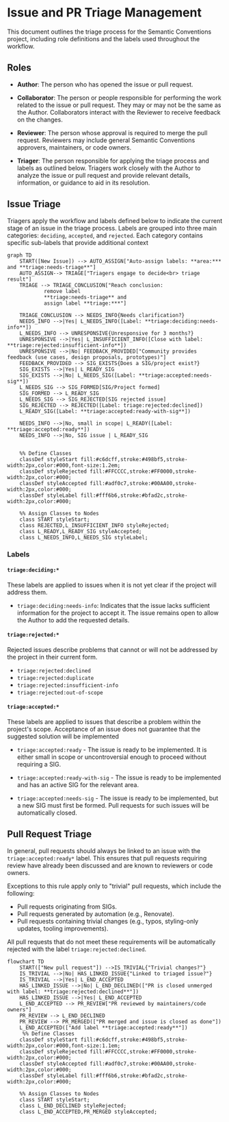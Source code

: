 # Issue and PR Triage Management

This document outlines the triage process for the Semantic Conventions project,
including role definitions and the labels used throughout the workflow.

## Roles

- **Author**:
  The person who has opened the issue or pull request.

- **Collaborator**:
  The person or people responsible for performing the work related to the issue
  or pull request. They may or may not be the same as the Author. Collaborators
  interact with the Reviewer to receive feedback on the changes.

- **Reviewer**:
  The person whose approval is required to merge the pull request. Reviewers may
  include general Semantic Conventions approvers, maintainers, or code owners.

- **Triager**:
  The person responsible for applying the triage process and labels as outlined
  below. Triagers work closely with the Author to analyze the issue or pull
  request and provide relevant details, information, or guidance to aid in its
  resolution.

## Issue Triage

Triagers apply the workflow and labels defined below to indicate the current
stage of an issue in the triage process. Labels are grouped into three main
categories: `deciding`, `accepted`, and `rejected`. Each category contains
specific sub-labels that provide additional context

```mermaid
graph TD
    START([New Issue]) --> AUTO_ASSIGN["Auto-assign labels: **area:*** and **triage:needs-triage**"]
    AUTO_ASSIGN--> TRIAGE["Triagers engage to decide<br> triage result"]
    TRIAGE --> TRIAGE_CONCLUSION["Reach conclusion:
            remove label
            **triage:needs-triage** and
            assign label **triage:***"]

    TRIAGE_CONCLUSION --> NEEDS_INFO{Needs clarification?}
    NEEDS_INFO -->|Yes| L_NEEDS_INFO([Label: **triage:deciding:needs-info**])
    L_NEEDS_INFO --> UNRESPONSIVE{Unresponsive for 3 months?}
    UNRESPONSIVE -->|Yes| L_INSUFFICIENT_INFO([Close with label: **triage:rejected:insufficient-info**])
    UNRESPONSIVE -->|No| FEEDBACK_PROVIDED["Community provides feedback (use cases, design proposals, prototypes)"]
    FEEDBACK_PROVIDED --> SIG_EXISTS{Does a SIG/project exist?}
    SIG_EXISTS -->|Yes| L_READY_SIG
    SIG_EXISTS -->|No| L_NEEDS_SIG([Label: **triage:accepted:needs-sig**])
    L_NEEDS_SIG --> SIG_FORMED[SIG/Project formed]
    SIG_FORMED --> L_READY_SIG
    L_NEEDS_SIG --> SIG_REJECTED[SIG rejected issue]
    SIG_REJECTED --> REJECTED([Label: triage:rejected:declined])
    L_READY_SIG([Label: **triage:accepted:ready-with-sig**])

    NEEDS_INFO -->|No, small in scope| L_READY([Label: **triage:accepted:ready**])
    NEEDS_INFO -->|No, SIG issue | L_READY_SIG


    %% Define Classes
    classDef styleStart fill:#c6dcff,stroke:#498bf5,stroke-width:2px,color:#000,font-size:1.2em;
    classDef styleRejected fill:#FFCCCC,stroke:#FF0000,stroke-width:2px,color:#000;
    classDef styleAccepted fill:#adf0c7,stroke:#00AA00,stroke-width:2px,color:#000;
    classDef styleLabel fill:#fff6b6,stroke:#bfad2c,stroke-width:2px,color:#000;

    %% Assign Classes to Nodes
    class START styleStart;
    class REJECTED,L_INSUFFICIENT_INFO styleRejected;
    class L_READY,L_READY_SIG styleAccepted;
    class L_NEEDS_INFO,L_NEEDS_SIG styleLabel;
```

### Labels

#### `triage:deciding:*`

These labels are applied to issues when it is not yet clear if the project will
address them.

- `triage:deciding:needs-info`:  Indicates that the issue lacks sufficient
  information for the project to accept it. The issue remains open to allow the
  Author to add the requested details.

#### `triage:rejected:*`

Rejected issues describe problems that cannot or will not be addressed by the
project in their current form.

- `triage:rejected:declined`
- `triage:rejected:duplicate`
- `triage:rejected:insufficient-info`
- `triage:rejected:out-of-scope`

#### `triage:accepted:*`

These labels are applied to issues that describe a problem within the project's
scope. Acceptance of an issue does not guarantee that the suggested solution
will be implemented

- `triage:accepted:ready` - The issue is ready to be implemented. It is either
  small in scope or uncontroversial enough to proceed without requiring a SIG.

- `triage:accepted:ready-with-sig` - The issue is ready to be implemented
  and has an active SIG for the relevant area.

- `triage:accepted:needs-sig` - The issue is ready to be implemented, but a
  new SIG must first be formed.
  Pull requests for such issues will be automatically closed.

## Pull Request Triage

In general, pull requests should always be linked to an issue with the
`triage:accepted:ready*` label. This ensures that pull requests requiring review
have already been discussed and are known to reviewers or code owners.

Exceptions to this rule apply only to "trivial" pull requests, which include the
following:

- Pull requests originating from SIGs.
- Pull requests generated by automation (e.g., Renovate).
- Pull requests containing trivial changes (e.g., typos, styling-only updates,
  tooling improvements).

All pull requests that do not meet these requirements will be automatically
rejected with the label `triage:rejected:declined`.

```mermaid
flowchart TD
    START(["New pull request"]) -->IS_TRIVIAL{"Trivial changes?"}
    IS_TRIVIAL -->|No| HAS_LINKED_ISSUE{"Linked to triaged issue?"}
    IS_TRIVIAL -->|Yes| L_END_ACCEPTED
    HAS_LINKED_ISSUE -->|No| L_END_DECLINED(["PR is closed unmerged with label: **triage:rejected:declined**"])
    HAS_LINKED_ISSUE -->|Yes| L_END_ACCEPTED
    L_END_ACCEPTED --> PR_REVIEW["PR reviewed by maintainers/code owners"]
    PR_REVIEW --> L_END_DECLINED
    PR_REVIEW --> PR_MERGED(["PR merged and issue is closed as done"])
    L_END_ACCEPTED(["Add label **triage:accepted:ready**"])
     %% Define Classes
    classDef styleStart fill:#c6dcff,stroke:#498bf5,stroke-width:2px,color:#000,font-size:1.1em;
    classDef styleRejected fill:#FFCCCC,stroke:#FF0000,stroke-width:2px,color:#000;
    classDef styleAccepted fill:#adf0c7,stroke:#00AA00,stroke-width:2px,color:#000;
    classDef styleLabel fill:#fff6b6,stroke:#bfad2c,stroke-width:2px,color:#000;

    %% Assign Classes to Nodes
    class START styleStart;
    class L_END_DECLINED styleRejected;
    class L_END_ACCEPTED,PR_MERGED styleAccepted;
```